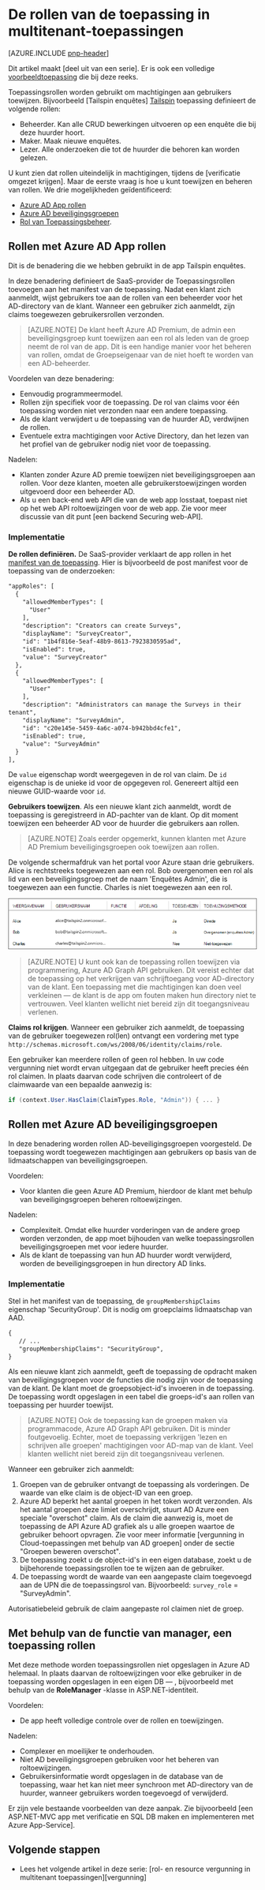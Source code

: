 <properties
   pageTitle="Toepassingsrollen | Microsoft Azure"
   description="Het uitvoeren van verificatie met toepassingsrollen"
   services=""
   documentationCenter="na"
   authors="MikeWasson"
   manager="roshar"
   editor=""
   tags=""/>

<tags
   ms.service="guidance"
   ms.devlang="dotnet"
   ms.topic="article"
   ms.tgt_pltfrm="na"
   ms.workload="na"
   ms.date="02/16/2016"
   ms.author="mwasson"/>

#  <a name="application-roles-in-multitenant-applications"></a>De rollen van de toepassing in multitenant-toepassingen

[AZURE.INCLUDE [pnp-header](../../includes/guidance-pnp-header-include.md)]

Dit artikel maakt [deel uit van een serie]. Er is ook een volledige [voorbeeldtoepassing] die bij deze reeks.

Toepassingsrollen worden gebruikt om machtigingen aan gebruikers toewijzen. Bijvoorbeeld [Tailspin enquêtes] [ Tailspin] toepassing definieert de volgende rollen:

- Beheerder. Kan alle CRUD bewerkingen uitvoeren op een enquête die bij deze huurder hoort.
- Maker. Maak nieuwe enquêtes.
- Lezer. Alle onderzoeken die tot de huurder die behoren kan worden gelezen.

U kunt zien dat rollen uiteindelijk in machtigingen, tijdens de [verificatie omgezet krijgen]. Maar de eerste vraag is hoe u kunt toewijzen en beheren van rollen. We drie mogelijkheden geïdentificeerd:

-   [Azure AD App rollen](#roles-using-azure-ad-app-roles)
-   [Azure AD beveiligingsgroepen](#roles-using-azure-ad-security-groups)
-   [Rol van Toepassingsbeheer](#roles-using-an-application-role-manager).

## <a name="roles-using-azure-ad-app-roles"></a>Rollen met Azure AD App rollen

Dit is de benadering die we hebben gebruikt in de app Tailspin enquêtes.

In deze benadering definieert de SaaS-provider de Toepassingsrollen toevoegen aan het manifest van de toepassing. Nadat een klant zich aanmeldt, wijst gebruikers toe aan de rollen van een beheerder voor het AD-directory van de klant. Wanneer een gebruiker zich aanmeldt, zijn claims toegewezen gebruikersrollen verzonden.

> [AZURE.NOTE] De klant heeft Azure AD Premium, de admin een beveiligingsgroep kunt toewijzen aan een rol als leden van de groep neemt de rol van de app. Dit is een handige manier voor het beheren van rollen, omdat de Groepseigenaar van de niet hoeft te worden van een AD-beheerder.

Voordelen van deze benadering:

-   Eenvoudig programmeermodel.
-   Rollen zijn specifiek voor de toepassing. De rol van claims voor één toepassing worden niet verzonden naar een andere toepassing.
-   Als de klant verwijdert u de toepassing van de huurder AD, verdwijnen de rollen.
-   Eventuele extra machtigingen voor Active Directory, dan het lezen van het profiel van de gebruiker nodig niet voor de toepassing.

Nadelen:

- Klanten zonder Azure AD premie toewijzen niet beveiligingsgroepen aan rollen. Voor deze klanten, moeten alle gebruikerstoewijzingen worden uitgevoerd door een beheerder AD.
- Als u een back-end web API die van de web app losstaat, toepast niet op het web API roltoewijzingen voor de web app. Zie voor meer discussie van dit punt [een backend Securing web-API].

### <a name="implementation"></a>Implementatie

**De rollen definiëren.** De SaaS-provider verklaart de app rollen in het [manifest van de toepassing]. Hier is bijvoorbeeld de post manifest voor de toepassing van de onderzoeken:

```
"appRoles": [
  {
    "allowedMemberTypes": [
      "User"
    ],
    "description": "Creators can create Surveys",
    "displayName": "SurveyCreator",
    "id": "1b4f816e-5eaf-48b9-8613-7923830595ad",
    "isEnabled": true,
    "value": "SurveyCreator"
  },
  {
    "allowedMemberTypes": [
      "User"
    ],
    "description": "Administrators can manage the Surveys in their tenant",
    "displayName": "SurveyAdmin",
    "id": "c20e145e-5459-4a6c-a074-b942bbd4cfe1",
    "isEnabled": true,
    "value": "SurveyAdmin"
  }
],
```

De `value` eigenschap wordt weergegeven in de rol van claim. De `id` eigenschap is de unieke id voor de opgegeven rol. Genereert altijd een nieuwe GUID-waarde voor `id`.

**Gebruikers toewijzen**. Als een nieuwe klant zich aanmeldt, wordt de toepassing is geregistreerd in AD-pachter van de klant. Op dit moment toewijzen een beheerder AD voor de huurder die gebruikers aan rollen.

> [AZURE.NOTE] Zoals eerder opgemerkt, kunnen klanten met Azure AD Premium beveiligingsgroepen ook toewijzen aan rollen.

De volgende schermafdruk van het portal voor Azure staan drie gebruikers. Alice is rechtstreeks toegewezen aan een rol. Bob overgenomen een rol als lid van een beveiligingsgroep met de naam 'Enquêtes Admin', die is toegewezen aan een functie. Charles is niet toegewezen aan een rol.

![Toegewezen gebruikers](media/guidance-multitenant-identity/role-assignments.png)

> [AZURE.NOTE] U kunt ook kan de toepassing rollen toewijzen via programmering, Azure AD Graph API gebruiken.  Dit vereist echter dat de toepassing op het verkrijgen van schrijftoegang voor AD-directory van de klant. Een toepassing met die machtigingen kan doen veel verkleinen &mdash; de klant is de app om fouten maken hun directory niet te vertrouwen. Veel klanten wellicht niet bereid zijn dit toegangsniveau verlenen.

**Claims rol krijgen**. Wanneer een gebruiker zich aanmeldt, de toepassing van de gebruiker toegewezen rol(len) ontvangt een vordering met type `http://schemas.microsoft.com/ws/2008/06/identity/claims/role`.  

Een gebruiker kan meerdere rollen of geen rol hebben. In uw code vergunning niet wordt ervan uitgegaan dat de gebruiker heeft precies één rol claimen. In plaats daarvan code schrijven die controleert of de claimwaarde van een bepaalde aanwezig is:

```csharp
if (context.User.HasClaim(ClaimTypes.Role, "Admin")) { ... }
```

## <a name="roles-using-azure-ad-security-groups"></a>Rollen met Azure AD beveiligingsgroepen

In deze benadering worden rollen AD-beveiligingsgroepen voorgesteld. De toepassing wordt toegewezen machtigingen aan gebruikers op basis van de lidmaatschappen van beveiligingsgroepen.

Voordelen:

-   Voor klanten die geen Azure AD Premium, hierdoor de klant met behulp van beveiligingsgroepen beheren roltoewijzingen.

Nadelen:

- Complexiteit. Omdat elke huurder vorderingen van de andere groep worden verzonden, de app moet bijhouden van welke toepassingsrollen beveiligingsgroepen met voor iedere huurder.
- Als de klant de toepassing van hun AD huurder wordt verwijderd, worden de beveiligingsgroepen in hun directory AD links.

### <a name="implementation"></a>Implementatie

Stel in het manifest van de toepassing, de `groupMembershipClaims` eigenschap 'SecurityGroup'. Dit is nodig om groepclaims lidmaatschap van AAD.

```
{
   // ...
   "groupMembershipClaims": "SecurityGroup",
}
```

Als een nieuwe klant zich aanmeldt, geeft de toepassing de opdracht maken van beveiligingsgroepen voor de functies die nodig zijn voor de toepassing van de klant. De klant moet de groepsobject-id's invoeren in de toepassing. De toepassing wordt opgeslagen in een tabel die groeps-id's aan rollen van toepassing per huurder toewijst.

> [AZURE.NOTE] Ook de toepassing kan de groepen maken via programmacode, Azure AD Graph API gebruiken.  Dit is minder foutgevoelig. Echter, moet de toepassing verkrijgen 'lezen en schrijven alle groepen' machtigingen voor AD-map van de klant. Veel klanten wellicht niet bereid zijn dit toegangsniveau verlenen.

Wanneer een gebruiker zich aanmeldt:

1.  Groepen van de gebruiker ontvangt de toepassing als vorderingen. De waarde van elke claim is de object-ID van een groep.
2.  Azure AD beperkt het aantal groepen in het token wordt verzonden. Als het aantal groepen deze limiet overschrijdt, stuurt AD Azure een speciale "overschot" claim. Als de claim die aanwezig is, moet de toepassing de API Azure AD grafiek als u alle groepen waartoe de gebruiker behoort opvragen. Zie voor meer informatie [vergunning in Cloud-toepassingen met behulp van AD groepen] onder de sectie "Groepen beweren overschot".
3.  De toepassing zoekt u de object-id's in een eigen database, zoekt u de bijbehorende toepassingsrollen toe te wijzen aan de gebruiker.
4.  De toepassing wordt de waarde van een aangepaste claim toegevoegd aan de UPN die de toepassingsrol van. Bijvoorbeeld: `survey_role` = "SurveyAdmin".

Autorisatiebeleid gebruik de claim aangepaste rol claimen niet de groep.

## <a name="roles-using-an-application-role-manager"></a>Met behulp van de functie van manager, een toepassing rollen

Met deze methode worden toepassingsrollen niet opgeslagen in Azure AD helemaal. In plaats daarvan de roltoewijzingen voor elke gebruiker in de toepassing worden opgeslagen in een eigen DB &mdash; , bijvoorbeeld met behulp van de **RoleManager** -klasse in ASP.NET-identiteit.

Voordelen:

-   De app heeft volledige controle over de rollen en toewijzingen.

Nadelen:

- Complexer en moeilijker te onderhouden.
- Niet AD beveiligingsgroepen gebruiken voor het beheren van roltoewijzingen.
- Gebruikersinformatie wordt opgeslagen in de database van de toepassing, waar het kan niet meer synchroon met AD-directory van de huurder, wanneer gebruikers worden toegevoegd of verwijderd.   

Er zijn vele bestaande voorbeelden van deze aanpak. Zie bijvoorbeeld [een ASP.NET-MVC app met verificatie en SQL DB maken en implementeren met Azure App-Service].

## <a name="next-steps"></a>Volgende stappen

- Lees het volgende artikel in deze serie: [rol- en resource vergunning in multitenant toepassingen][vergunning]

<!-- Links -->
[Tailspin]: guidance-multitenant-identity-tailspin.md
[bij een reeks hoort]: guidance-multitenant-identity.md
[autorisatie]: guidance-multitenant-identity-authorize.md
[Een back-end web API beveiligen]: guidance-multitenant-identity-web-api.md
[Een ASP.NET-MVC app met verificatie en SQL DB maken en implementeren met Azure App Service]: ../app-service-web/web-sites-dotnet-deploy-aspnet-mvc-app-membership-oauth-sql-database.md
[manifest van de toepassing]: ../active-directory/active-directory-application-manifest.md
[voorbeeldtoepassing]: https://github.com/Azure-Samples/guidance-identity-management-for-multitenant-apps
